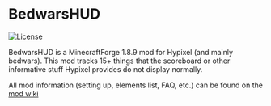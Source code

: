 # BedwarsHUD
[![License](https://img.shields.io/badge/License-Apache%202.0-blue.svg)](https://opensource.org/licenses/Apache-2.0)

BedwarsHUD is a MinecraftForge 1.8.9 mod for Hypixel (and mainly bedwars). This mod tracks 15+ things that the scoreboard or other informative stuff Hypixel provides do not display normally.

All mod information (setting up, elements list, FAQ, etc.) can be found on the [mod wiki](https://github.com/ReflxctionDev/BedwarsHUD/wiki)